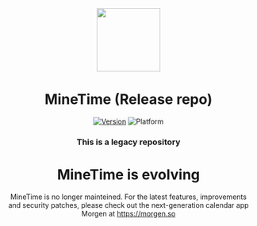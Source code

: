 <div align="center">
  <img src="https://minetime.ai/assets/icon/favicon.png" width="128px">
  <h1>MineTime (Release repo)</h1>
  <p>
    <a href="https://github.com/marcoancona/MineTime/releases"><img src="https://img.shields.io/github/release/marcoancona/MineTime.svg?style=flat" alt="Version"></a>
    <img src="https://img.shields.io/badge/platform-macOS%20%7C%20Linux%20%7C%20Windows-lightgrey.svg?style=flat" alt="Platform">
  </p>
</div>

<div align="center">
  <h3>This is a legacy repository</h3>
  <h1>MineTime is evolving</h1>
  <p>
    
MineTime is no longer mainteined. For the latest features, improvements and security patches, please check out the next-generation calendar app Morgen at https://morgen.so
  </p>
</div>


